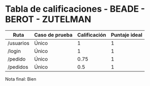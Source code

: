 # Tabla de calificaciones - BEADE - BEROT - ZUTELMAN

| Ruta      | Caso de prueba | Calificación | Puntaje ideal |
| --------- | -------------- | ------------ | ------------- |
| /usuarios | Único          | 1            | 1             |
| /login    | Único          | 1            | 1             |
| /pedido   | Único          | 0.75         | 1             |
| /pedidos  | Único          | 0.5          | 1             |

Nota final: Bien
